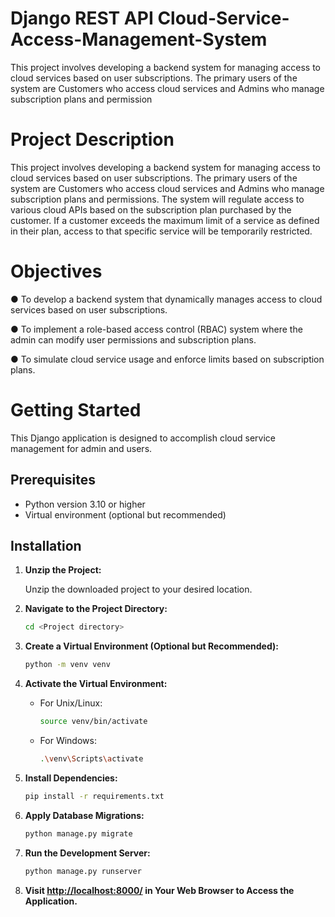 # Django REST API Cloud-Service-Access-Management-System
This project involves developing a backend system for managing access to cloud services based on user subscriptions. The primary users of the system are Customers who access cloud services and Admins who manage subscription plans and permission




# Project Description

This project involves developing a backend system for managing access to cloud services based on user subscriptions. The primary users of the system are Customers who access cloud services and Admins who manage subscription plans and permissions. The system will regulate access to various cloud APIs based on the subscription plan purchased by the customer. If a customer exceeds the maximum limit of a service as defined in their plan, access to that specific service will be temporarily restricted.

# Objectives

● To develop a backend system that dynamically manages access to cloud services based on user subscriptions.

● To implement a role-based access control (RBAC) system where the admin can modify user permissions and subscription plans.

● To simulate cloud service usage and enforce limits based on subscription plans.



# Getting Started

This Django application is designed to accomplish cloud service management for admin and users.

## Prerequisites

- Python version 3.10 or higher
- Virtual environment (optional but recommended)

## Installation

1. **Unzip the Project:**

   Unzip the downloaded project to your desired location.

2. **Navigate to the Project Directory:**

   ```bash
   cd <Project directory>
   ```

3. **Create a Virtual Environment (Optional but Recommended):**

   ```bash
   python -m venv venv
   ```

4. **Activate the Virtual Environment:**

   - For Unix/Linux:

     ```bash
     source venv/bin/activate
     ```

   - For Windows:

     ```bash
     .\venv\Scripts\activate
     ```

5. **Install Dependencies:**

   ```bash
   pip install -r requirements.txt
   ```

6. **Apply Database Migrations:**

   ```bash
   python manage.py migrate
   ```

7. **Run the Development Server:**

   ```bash
   python manage.py runserver
   ```

8. **Visit [http://localhost:8000/](http://localhost:8000/) in Your Web Browser to Access the Application.**



